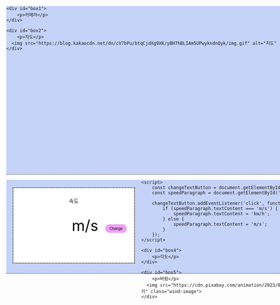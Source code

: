 <html>
<head>
<meta charset="UTF-8">
<title>Insert title here</title>

<style type="text/css">
*{
   margin: 0;
   padding: 0;
}

main{
   background-color: #c5d3f8;
   margin: 0 auto; 
   border-bottom: 1px dotted #080007;
   padding: 0 0 0 0; 
   width: 1050px;
}

main.first-main {
    height: 450px;
}

main.second-main {
    height: 250px;
}

#box1 {
    background-color: #ffffff;
    width: 495px;
    height: 400px;
    border: 2px dotted #000000;
    float: left;
    margin : 20px 17px 15px 17px;
   position : relative
}

#box1 p {
    position: absolute; 
    top: 5%; 
    left: 50%; 
   transform : translate(-50%, -50%)
}

#box2{
   background-color: #ffffff;
   width: 495px;
   height: 400px;
    border: 2px dotted #000000;
   float: right;
   margin : 20px 17px 15px 0px; /* top right bottom left 순 */
   position : relative
}

#box2 p {
    position: absolute; 
    top: 5%; 
    left: 50%; 
   transform : translate(-50%, -50%)
}

.map-image {
    width: 350px;
    height: auto;
   position: absolute;
   left : 80px;
   bottom : 10px
}

#box3{
   background-color: #ffffff;
   width: 323px;
   height: 200px;
    border: 2px dotted #000000;
   float: left;
    margin: 20px 17px 20px 17px; /* top right bottom left 순 */
   position : relative
}

<!-- #box3 p {
    position: absolute; 
    top: 10%; 
    left: 50%; 
   transform : translate(-50%, -50%)
} -->

#unit {
   margin: 80px 150px 0px 30;
   font-size: 40px;
   color: #000000;
}

.custom-button {
    background-color: #efa0f5;
    color: #000000;
    border: 1px solid #efa0f5;
    padding: 5px 10px;
    font-size: 10px;
    cursor: pointer;
    border-radius: 10px;
   position: absolute;
   right : 20px;
   bottom : 80px
}


#box4{
   background-color: #ffffff;
   width: 323px;
   height: 200px;
    border: 2px dotted #000000;
   float: left;
    margin: 20px 17px 20px 0px;
   position : relative
}

#box4 p {
    position: absolute; 
    top: 10%; 
    left: 50%; 
   transform : translate(-50%, -50%)
}

#box5{
   background-color: #ffffff;
   width: 323px;
   height: 200px;
    border: 2px dotted #000000;
   float: right;
    margin: 20px 17px 20px 0px;
   position : relative
}

#box5 p {
    position: absolute; 
    top: 10%; 
    left: 50%; 
   transform : translate(-50%, -50%)
}

.wind-image {
    width: 80px;
    height: auto;
   position: absolute;
   right : 20px;
   bottom : 20px
}


</style>

</head>
<body>

<main class="first-main">

    <div id="box1">
        <p>카메라</p>
    </div>

    <div id="box2">
        <p>지도</p>
      <img src="https://blog.kakaocdn.net/dn/cV7bPu/btqCjdXg9XK/yBH7hBLIAm5UPwykndnQyk/img.gif" alt="지도" class="map-image">
    </div>
</main>

<main class="second-main">
   <div id="box3">
        <p id="speed">속도</p>
      <p id="unit">m/s</p>
        <button id="changeTextButton" class="custom-button">Change</button>
    </div>

    <script>
        const changeTextButton = document.getElementById('changeTextButton');
        const speedParagraph = document.getElementById('unit');

        changeTextButton.addEventListener('click', function () {
            if (speedParagraph.textContent === 'm/s') {
                speedParagraph.textContent = 'km/h';
            } else {
                speedParagraph.textContent = 'm/s';
            }
        });
    </script>

    <div id="box4">
        <p>각도</p>
    </div>

    <div id="box5">
        <p>바람</p>
      <img src="https://cdn.pixabay.com/animation/2023/03/15/13/04/13-04-56-75_512.gif" alt="바람 이미지" class="wind-image">
    </div>
</main>
</body>
</html>
